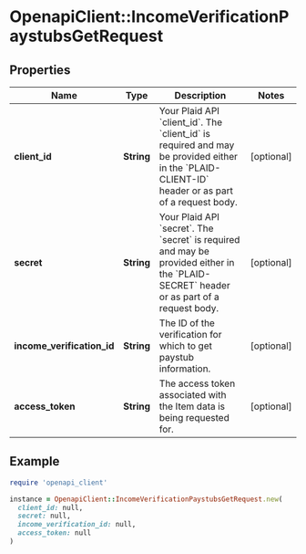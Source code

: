 # OpenapiClient::IncomeVerificationPaystubsGetRequest

## Properties

| Name | Type | Description | Notes |
| ---- | ---- | ----------- | ----- |
| **client_id** | **String** | Your Plaid API &#x60;client_id&#x60;. The &#x60;client_id&#x60; is required and may be provided either in the &#x60;PLAID-CLIENT-ID&#x60; header or as part of a request body. | [optional] |
| **secret** | **String** | Your Plaid API &#x60;secret&#x60;. The &#x60;secret&#x60; is required and may be provided either in the &#x60;PLAID-SECRET&#x60; header or as part of a request body. | [optional] |
| **income_verification_id** | **String** | The ID of the verification for which to get paystub information. | [optional] |
| **access_token** | **String** | The access token associated with the Item data is being requested for. | [optional] |

## Example

```ruby
require 'openapi_client'

instance = OpenapiClient::IncomeVerificationPaystubsGetRequest.new(
  client_id: null,
  secret: null,
  income_verification_id: null,
  access_token: null
)
```

